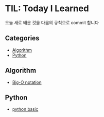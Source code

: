 # TIL: Today I Learned

오늘 새로 배운 것을 다음의 규칙으로 commit 합니다

## Categories

- [Algorithm](#algorithm)
- [Python](#python)


## Algorithm

- [Big-O notation](https://github.com/tkhwang/TIL/blob/master/algorithm/big_o_notation/README.md)


## Python

- [python basic](https://github.com/tkhwang/TIL/blob/master/python/README.md)




